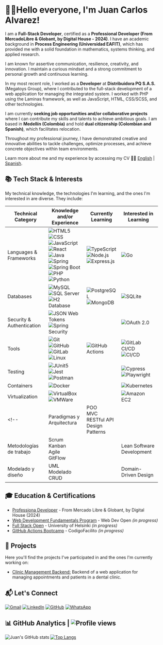 <!--
Ideas:

* revisar tamño de las estadísticas
* Proyectos +-
-->

# 👨‍💻Hello everyone, I'm Juan Carlos Alvarez!

I am a **Full-Stack Developer**, certified as a **Professional Developer (From MercadoLibre & Globant, by Digital House - 2024)**. I have an academic background in **Process Engineering (Universidad EAFIT)**, which has provided me with a solid foundation in mathematics, systems thinking, and applied research.

I am known for assertive communication, resilience, creativity, and innovation. I maintain a curious mindset and a strong commitment to personal growth and continuous learning.

In my most recent role, I worked as a **Developer** at **Distribuidora PQ S.A.S.** (Megatoys Group), where I contributed to the full-stack development of a web application for managing the integrated system. I worked with PHP using the Laminas framework, as well as JavaScript, HTML, CSS/SCSS, and other technologies.

I am currently **seeking job opportunities and/or collaborative projects** where I can contribute my skills and talents to achieve ambitious goals. I am based in **Medellín (Colombia)** and hold **dual citizenship (Colombian and Spanish)**, which facilitates relocation.

Throughout my professional journey, I have demonstrated creative and innovative abilities to tackle challenges, optimize processes, and achieve concrete objectives within team environments.

Learn more about me and my experience by accessing my CV 🫴🏽 [English](https://1drv.ms/b/s!AjzNnkh88D4ZkeY9jlTpO5tgCeU4tA?e=XJXJ3P) | [Spanish](https://1drv.ms/b/s!AjzNnkh88D4ZkeVkm7jS0YNKq0QTpg?e=LTbLmV).

## 📚 Tech Stack & Interests

My technical knowledge, the technologies I'm learning, and the ones I'm interested in are diverse. They include:

| Technical <br> Category            | Knowledge and/or Experience   | Currently Learning   | Interested in Learning  |
|-----------------------------|-------------------------------|-------------------|-----------------------------|
| Languages & Frameworks      | ![HTML5](https://img.shields.io/badge/-HTML5-E34F26?style=plastic&logo=html5&labelColor=white&logoColor=E34F26) <br> ![CSS](https://img.shields.io/badge/-CSS-663399?style=plastic&logo=css&labelColor=white&logoColor=663399) <br> ![JavaScript](https://img.shields.io/badge/-JavaScript-F7DF1E?style=plastic&logo=javascript&labelColor=black&logoColor=F7DF1E) ![React](https://img.shields.io/badge/-React-087EA4?style=plastic&logo=react&labelColor=white&logoColor=087EA4) <br> ![Java](https://img.shields.io/badge/🍵-Java-04536F?style=plastic&logo=java&labelColor=white&logoColor=087EA4) <br>  ![Spring](https://img.shields.io/badge/-Spring-6DB33F?style=plastic&logo=spring&labelColor=white&logoColor=6DB33F) ![Spring Boot](https://img.shields.io/badge/-Spring_Boot-6DB33F?style=plastic&logo=springboot&labelColor=white&logoColor=6DB33F) <br> ![PHP](https://img.shields.io/badge/-PHP-777BB4?style=plastic&logo=php&labelColor=white&logoColor=777BB4) <br> ![Python](https://img.shields.io/badge/-Python-3776AB?style=plastic&logo=python&labelColor=white&logoColor=3776AB) | ![TypeScript](https://img.shields.io/badge/-TypeScript-3178C6?style=plastic&logo=typescript&labelColor=white&logoColor=3178C6) <br> ![Node.js](https://img.shields.io/badge/-Node.js-5FA04E?style=plastic&logo=node.js&labelColor=white&logoColor=5FA04E) ![Express.js](https://img.shields.io/badge/-Express-000000?style=plastic&logo=express&labelColor=white&logoColor=000000) | ![Go](https://img.shields.io/badge/-Go-00ADD8?style=plastic&logo=go&labelColor=white&logoColor=00ADD8) |
| Databases |  ![MySQL](https://img.shields.io/badge/-MySQL-4479A1?style=plastic&logo=mysql&labelColor=white&logoColor=black)<br>![SQL Server](https://img.shields.io/badge/🛢️-SQL_Server-3667AD?style=plastic&labelColor=white) <br> ![H2 Database](https://img.shields.io/badge/-H2_Database-09476B?style=plastic&logo=h2database&labelColor=white&logoColor=09476B) | ![PostgreSQL](https://img.shields.io/badge/-PostgreSQL-4169E1?style=plastic&logo=postgresql&labelColor=white&logoColor=4169E1) <br> ![MongoDB](https://img.shields.io/badge/-MongoDB-47A248?style=plastic&logo=mongodb&labelColor=white&logoColor=47A248)  |  ![SQLite](https://img.shields.io/badge/SQLite-003B57?style=plastic&logo=sqlite&labelColor=white&logoColor=003B57)  |
| Security & Authentication  | ![JSON Web Tokens](https://img.shields.io/badge/-JSON_Web_Tokens_JWT-000000?style=plastic&logo=jsonwebtokens&labelColor=white&logoColor=000000) <br> ![Spring Security](https://img.shields.io/badge/-Spring_Security-6DB33F?style=plastic&logo=springsecurity&labelColor=white&logoColor=6DB33F)  |  | ![OAuth 2.0](https://img.shields.io/badge/🔐-OAuth%202.0-000000?style=plastic&labelColor=white&logoColor=000000)  |
| Tools  | ![Git](https://img.shields.io/badge/-Git-F05032?style=plastic&logo=git&labelColor=white&logoColor=F05032) <br> ![GitHub](https://img.shields.io/badge/-GitHub-181717?style=plastic&logo=github&labelColor=white&logoColor=181717) ![GitLab](https://img.shields.io/badge/-GitLab-FC6D26?style=plastic&logo=gitlab&labelColor=white&logoColor=FC6D26) <br> ![Linux](https://img.shields.io/badge/-Linux-FCC624?style=plastic&logo=linux&labelColor=white&logoColor=black) | ![GitHub Actions](https://img.shields.io/badge/-GitHub_Actions-2088FF?style=plastic&logo=githubactions&labelColor=white&logoColor=2088FF)   |   ![GitLab CI/CD](https://img.shields.io/badge/-GitLab_CI/CD-FC6D26?style=plastic&logo=gitlab&labelColor=white&logoColor=FC6D26) <br> ![CI/CD](https://img.shields.io/badge/⚙️-CI/CD_pipelines_(advanced)-grey?style=plastic&labelColor=white&logoColor=000000)  |
| Testing  | ![JUnit5](https://img.shields.io/badge/-JUnit5-25A162?style=plastic&logo=junit5&labelColor=white&logoColor=25A162) <br> ![Jest](https://img.shields.io/badge/-Jest-C21325?style=plastic&logo=jest&labelColor=white&logoColor=C21325) <br> ![Postman](https://img.shields.io/badge/-Postman-FF6C37?style=plastic&logo=postman&labelColor=white&logoColor=FF6C37)  |  |  ![Cypress](https://img.shields.io/badge/-Cypress-69D3A7?style=plastic&logo=cypress&labelColor=white&logoColor=black) <br> ![Playwright](https://img.shields.io/badge/🎭-Playwright-292929?style=plastic&labelColor=white&color=45BA4B)  |
| Containers   | ![Docker](https://img.shields.io/badge/-Docker-2496ED?style=plastic&logo=docker&labelColor=white&logoColor=2496ED)  |    |   ![Kubernetes](https://img.shields.io/badge/-Kubernetes-326CE5?style=plastic&logo=kubernetes&labelColor=white&logoColor=326CE5)  |
| Virtualization   | ![VirtualBox](https://img.shields.io/badge/-VirtualBox-2F61B4?style=plastic&logo=virtualbox&labelColor=white&logoColor=2F61B4)<br> ![VMWare](https://img.shields.io/badge/-VMWare-607078?style=plastic&logo=vmware&labelColor=white&logoColor=black)   |  |   ![Amazon EC2](https://img.shields.io/badge/-Amazon_EC2-white?style=plastic&logo=amazonec2&labelColor=FF9900&logoColor=white) |
<!-- | Paradigmas y Arquitectura   | POO<br>MVC<br>RESTful API<br>Design Patterns |    | Event-Driven Architecture |
| Metodologías de trabajo   | Scrum<br>Kanban<br>Agile<br>GitFlow  |  | Lean Software Development  |
| Modelado y diseño  | UML<br>Modelado CRUD  |   | Domain-Driven Design  | -->

## 🎓 Education & Certifications

* [Professiona Developer](https://1drv.ms/b/s!AjzNnkh88D4Zka5vkaxI87w81PkzjA?e=tSXyaX) - From Mercado Libre & Globant, by Digital House (2024)
* [Web Development Fundamentals Program](https://dashboard.webdevopen.com/c/fundamentals/) - Web Dev Open _(in progress)_
* [Full Stack Open](https://fullstackopen.com/es/) - University of Helsinki _(in progress)_
* [GitHub Actions Bootcamp](https://github.com/features/actions) - CodigoFacilito _(in progress)_

## 💼 Projects

Here you'll find the projects I've participated in and the ones I'm currently working on:

* [Clinic Management Backend:](https://github.com/alseloes/BackEndClinicaOdontologica) Backend of a web application for managing appointments and patients in a dental clinic.
<!-- - **[Algunos retos de programación que he resuelto:](Pendiente)** Retos de programación de diferente nivel de complejidad que he resuelto, rover renombrado -->
<!-- - **[FilOscuro:](Pendiente)** . -->

## 📬 Let's Connect

[![Gmail](https://img.shields.io/badge/-Gmail-white?style=plastic&logo=gmail&labelColor=D14836&logoColor=white)](mailto:alseloes@gmail.com)
[![LinkedIn](https://img.shields.io/badge/in-LinkedIn-white?style=plastic&labelColor=0A66C2&logoColor=white)](https://www.linkedin.com/in/juancarlosalvarezs/)
[![GitHub](https://img.shields.io/badge/-GitHub-white?style=plastic&logo=github&labelColor=181717&logoColor=white)](https://github.com/alseloes/)
[![WhatsApp](https://img.shields.io/badge/-WhatsApp-white?style=plastic&logo=whatsapp&labelColor=25D366&logoColor=white)](https://wa.me/573013608430)

## 📊 GitHub Analytics | ![Profile views](https://komarev.com/ghpvc/?username=alseloes&color=blue&style=plastic)

![Juan's GitHub stats](https://github-readme-stats-eight-theta.vercel.app/api?username=alseloes&show_icons=true&include_all_commits=true&hide_title=false&count_private=true&theme=github_dark) [![Top Langs](https://github-readme-stats-eight-theta.vercel.app/api/top-langs/?username=alseloes&langs_count=8&layout=compact&theme=github_dark)](https://github.com/anuraghazra/github-readme-stats)